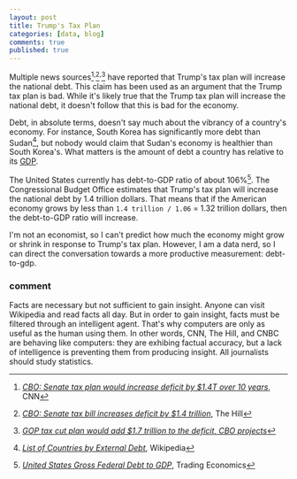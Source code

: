 ```yaml
---
layout: post
title: Trump's Tax Plan
categories: [data, blog]
comments: true
published: true
---
```


Multiple news sources[^1]<sup>,</sup>[^2]<sup>,</sup>[^3] have reported that Trump's tax plan will increase the national debt. This claim has been used as an argument that the Trump tax plan is bad. While it's likely true that the Trump tax plan will increase the national debt, it doesn't follow that this is bad for the economy.

Debt, in absolute terms, doesn't say much about the vibrancy of a country's economy. For instance, South Korea has significantly more debt than Sudan[^4], but nobody would claim that Sudan's economy is healthier than South Korea's. What matters is the amount of debt a country has relative to its [GDP](https://en.wikipedia.org/wiki/Gross_domestic_product).

The United States currently has debt-to-GDP ratio of about 106%[^5]. The Congressional Budget Office estimates that Trump's tax plan will increase the national debt by 1.4 trillion dollars. That means that if the American economy grows by less than `1.4 trillion / 1.06` = 1.32 trillion dollars, then the debt-to-GDP ratio will increase.

I'm not an economist, so I can't predict how much the economy might grow or shrink in response to Trump's tax plan. However, I am a data nerd, so I can direct the conversation towards a more productive measurement: debt-to-gdp.

### comment

Facts are necessary but not sufficient to gain insight. Anyone can visit Wikipedia and read facts all day. But in order to gain insight, facts must be filtered through an intelligent agent. That's why computers are only as useful as the human using them. In other words, CNN, The Hill, and CNBC are behaving like computers: they are exhibing factual accuracy, but a lack of intelligence is preventing them from producing insight. All journalists should study statistics.


[^1]: [*CBO: Senate tax plan would increase deficit by $1.4T over 10 years*](http://www.cnn.com/2017/11/27/politics/cbo-score-senate-tax/index.html), CNN
[^2]: [*CBO: Senate tax bill increases deficit by $1.4 trillion*](http://thehill.com/blogs/floor-action/senate/362905-cbo-senate-tax-bill-increases-deficit-by-14-trillion), The Hill
[^3]: [*GOP tax cut plan would add $1.7 trillion to the deficit, CBO projects*](https://www.cnbc.com/2017/11/08/house-tax-reform-plan-would-raise-deficit-by-1-point-7-trillion-cbo.html)
[^4]: [*List of Countries by External Debt*](https://en.wikipedia.org/wiki/List_of_countries_by_external_debt), Wikipedia
[^5]: [*United States Gross Federal Debt to GDP*](https://tradingeconomics.com/united-states/government-debt-to-gdp), Trading Economics